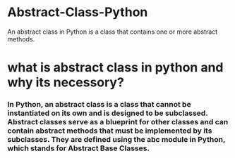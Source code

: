 # Abstract-Class-Python
An abstract class in Python is a class that contains one or more abstract methods.
# what is abstract class in python and why its necessory?
 ### In Python, an abstract class is a class that cannot be instantiated on its own and is designed to be subclassed. Abstract classes serve as a blueprint for other classes and can contain abstract methods that must be implemented by its subclasses. They are defined using the abc module in Python, which stands for Abstract Base Classes.
